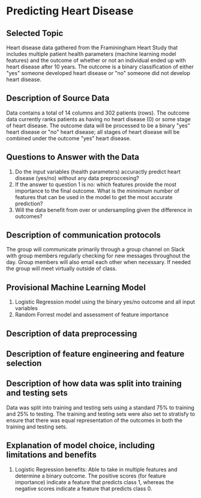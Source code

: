 # Predicting Heart Disease
## Selected Topic
Heart disease data gathered from the Framiningham Heart Study that includes multiple patient health parameters (machine learning model features) and the outcome of whether or not an individual ended up with heart disease after 10 years. The outcome is a binary classification of either "yes" someone developed heart disease or "no" someone did not develop heart disease. 

## Description of Source Data
Data contains a total of 14 columns and 302 patients (rows). The outcome data currently ranks patients as having no heart disease (0) or some stage of heart disease. The outcome data will be processed to be a binary "yes" heart disease or "no" heart disease; all stages of heart disease will be combined under the outcome "yes" heart disease. 

## Questions to Answer with the Data
1. Do the input variables (health parameters) accuractly predict heart disease (yes/no) without any data preproccesing? 
2. If the answer to question 1 is no: which features provide the most importance to the final outcome. What is the minnimum number of features that can be used in the model to get the most accurate prediction?
3. Will the data benefit from over or undersampling given the difference in outcomes?

## Description of communication protocols
The group will communicate primarily through a group channel on Slack with group members regularly checking for new messages throughout the day. Group members will also email each other when necessary. If needed the group will meet virtually outside of class. 

## Provisional Machine Learning Model 
1. Logistic Regression model using the binary yes/no outcome and all input variables 
2. Random Forrest model and assessment of feature importance 

## Description of data preprocessing

## Description of feature engineering and feature selection

## Description of how data was split into training and testing sets
Data was split into training and testing sets using a standard 75% to training and 25% to testing. The training and testing sets were also set to stratisfy to ensure that there was equal representation of the outcomes in both the training and testing sets.

## Explanation of model choice, including limitations and benefits
1. Logistic Regression benefits: Able to take in multiple features and determine a binary outcome. The positive scores (for feature importance) indicate a feature that predicts class 1, whereas the negative scores indicate a feature that predicts class 0.
